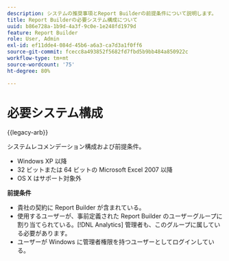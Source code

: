 ```yaml
---
description: システムの推奨事項とReport Builderの前提条件について説明します。
title: Report Builderの必要システム構成について
uuid: b86e728a-1b9d-4a3f-9c0e-1e248fd1979d
feature: Report Builder
role: User, Admin
exl-id: ef11dde4-084d-45b6-a6a3-ca7d3a1f0ff6
source-git-commit: fcecc8a493852f5682fd7fbd5b9bb484a850922c
workflow-type: tm+mt
source-wordcount: '75'
ht-degree: 80%

---
```


# 必要システム構成

{{legacy-arb}}

システムレコメンデーション構成および前提条件。

* Windows XP 以降
* 32 ビットまたは 64 ビットの Microsoft Excel 2007 以降
* OS X はサポート対象外

**前提条件**

* 貴社の契約に Report Builder が含まれている。
* 使用するユーザーが、事前定義された Report Builder のユーザーグループに割り当てられている。[!DNL Analytics] 管理者も、このグループに属している必要があります。
* ユーザーが Windows に管理者権限を持つユーザーとしてログインしている。

